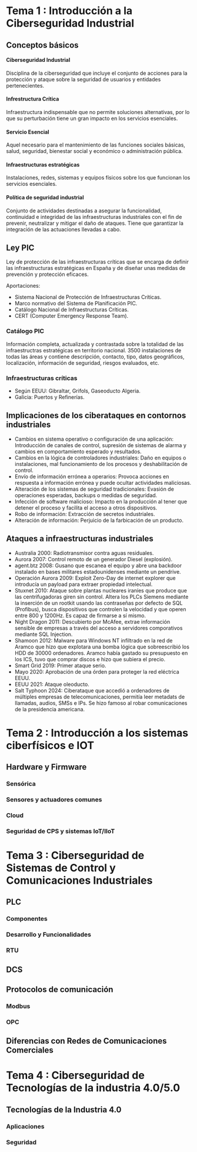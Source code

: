 # Tema 1 : Introducción a la Ciberseguridad Industrial

## Conceptos básicos

#### Ciberseguridad Industrial

Disciplina de la ciberseguridad que incluye el conjunto de acciones para la protección y ataque sobre la seguridad de usuarios y entidades pertenecientes.

#### Infrestructura Crítica

Infraestructura indispensable que no permite soluciones alternativas, por lo que su perturbación tiene un gran impacto en los servicios esenciales.

#### Servicio Esencial

Aquel necesario para el mantenimiento de las funciones sociales básicas, salud, seguridad, bienestar social y económico o administración pública.

#### Infraestructuras estratégicas

Instalaciones, redes, sistemas y equipos físicos sobre los que funcionan los servicios esenciales.

#### Política de seguridad industrial

Conjunto de actividades destinadas a asegurar la funcionalidad, continuidad e integridad de las infraestructuras industriales con el fin de prevenir, neutralizar y mitigar el daño de ataques. Tiene que garantizar la integración de las actuaciones llevadas a cabo.

## Ley PIC

Ley de protección de las infraestructuras críticas que se encarga de definir las infraestructuras estratégicas en España y de diseñar unas medidas de prevención y protección eficaces.

Aportaciones:
- Sistema Nacional de Protección de Infraestructuras Críticas.
- Marco normativo del Sistema de Planificación PIC.
- Catálogo Nacional de Infraestructuras Críticas.
- CERT (Computer Emergency Response Team).

### Catálogo PIC

Información completa, actualizada y contrastada sobre la totalidad de las infraestructras estratégicas en territorio nacional. 3500 instalaciones de todas las áreas y contiene descripción, contacto, tipo, datos geográficos, localización, información de seguridad, riesgos evaluados, etc.

### Infraestructuras críticas

- Según EEUU: Gibraltar, Grifols, Gaseoducto Algeria.
- Galicia: Puertos y Refinerías.

## Implicaciones de los ciberataques en contornos industriales

- Cambios en sistema operativo o configuración de una aplicación: Introducción de canales de control, supresión de sistemas de alarma y cambios en comportamiento esperado y resultados.
- Cambios en la lógica de controladores industriales: Daño en equipos o instalaciones, mal funcionamiento de los procesos y deshabilitación de control.
- Envío de información errónea a operarios: Provoca acciones en respuesta a información errónea y puede ocultar actividades maliciosas.
- Alteración de los sistemas de seguridad tradicionales: Evasión de operaciones esperadas, backups o medidas de seguridad.
- Infección de software malicioso: Impacto en la producción al tener que detener el proceso y facilita el acceso a otros dispositivos.
- Robo de información: Extracción de secretos industriales.
- Alteración de información: Perjuicio de la farbicación de un producto.

## Ataques a infraestructuras industriales

- Australia 2000: Radiotransmisor contra aguas residuales.
- Aurora 2007: Control remoto de un generador Diesel (explosión).
- agent.btz 2008: Gusano que escanea el equipo y abre una backdoor instalado en bases militares estadounidenses mediante un pendrive.
- Operación Aurora 2009: Exploit Zero-Day de internet explorer que introducía un payload para extraer propiedad intelectual.
- Stuxnet 2010: Ataque sobre plantas nucleares iraníes que produce que las centrifugadoras giren sin control. Altera los PLCs Siemens mediante la inserción de un rootkit usando las contraseñas por defecto de SQL (Profibus), busca dispositivos que controlen la velocidad y que operen entre 800 y 1200Hz. Es capaz de firmarse a sí mismo.
- Night Dragon 2011: Descubierto por McAfee, extrae información sensible de empresas a través del acceso a servidores comporativos mediante SQL Injection.
- Shamoon 2012: Malware para Windows NT infiltrado en la red de Aramco que hizo que explotara una bomba lógica que sobreescribió los HDD de 30000 ordenadores. Aramco había gastado su presupuesto en los ICS, tuvo que comprar discos e hizo que subiera el precio.
- Smart Grid 2019: Primer ataque serio.
- Mayo 2020: Aprobación de una órden para proteger la red eléctrica EEUU.
- EEUU 2021: Ataque oleoducto.
- Salt Typhoon 2024: Ciberataque que accedió a ordenadores de múltiples empresas de telecomunicaciones, permitía leer metadats de llamadas, audios, SMSs e IPs. Se hizo famoso al robar comunicaciones de la presidencia americana.

# Tema 2 : Introducción a los sistemas ciberfísicos e IOT



## Hardware y Firmware

### Sensórica



### Sensores y actuadores comunes



### Cloud



### Seguridad de CPS y sistemas IoT/IIoT



# Tema 3 : Ciberseguridad de Sistemas de Control y Comunicaciones Industriales



## PLC



### Componentes



### Desarrollo y Funcionalidades



### RTU



## DCS



## Protocolos de comunicación



### Modbus



### OPC



## Diferencias con Redes de Comunicaciones Comerciales



# Tema 4 : Ciberseguridad de Tecnologías de la industria 4.0/5.0




## Tecnologías de la Industria 4.0



### Aplicaciones



### Seguridad
